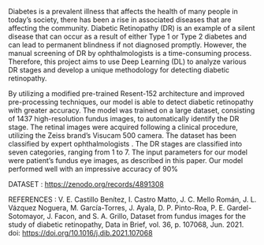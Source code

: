 Diabetes is a prevalent illness that affects the health of many people in today’s society,
there has been a rise in associated diseases that are affecting the community. Diabetic
Retinopathy (DR) is an example of a silent disease that can occur as a result of either
Type 1 or Type 2 diabetes and can lead to permanent blindness if not diagnosed promptly.
However, the manual screening of DR by ophthalmologists is a time-consuming process.
Therefore, this project aims to use Deep Learning (DL) to analyze various DR stages and
develop a unique methodology for detecting diabetic retinopathy.



By utilizing a modified pre-trained Resent-152 architecture and improved pre-processing
techniques, our model is able to detect diabetic retinopathy with greater accuracy. The
model was trained on a large dataset, consisting of 1437 high-resolution fundus images,
to automatically identify the DR stage. The retinal images were acquired following a
clinical procedure, utilizing the Zeiss brand’s Visucam 500 camera. The dataset has been
classified by expert ophthalmologists . The DR stages are classified into seven categories,
ranging from 1 to 7. The input parameters for our model were patient’s fundus eye images, as described in this paper. Our model performed well with an impressive accuracy
of 90%


DATASET : https://zenodo.org/records/4891308

REFERENCES : V. E. Castillo Benítez, I. Castro Matto, J. C. Mello Román, J. L. Vázquez Noguera, M. García-Torres, J. Ayala, D. P. Pinto-Roa, P. E. Gardel-Sotomayor, J. Facon, and S. A. Grillo, Dataset from fundus images for the study of diabetic retinopathy, Data in Brief, vol. 36, p. 107068, Jun. 2021. doi: https://doi.org/10.1016/j.dib.2021.107068
